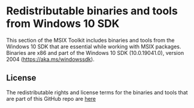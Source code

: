 # Redistributable binaries and tools from Windows 10 SDK

This section of the MSIX Toolkit includes binaries and tools from the Windows 10 SDK that are essential while working with MSIX packages. Binaries are x86 and part of the Windows 10 SDK (10.0.19041.0), version 2004 (https://aka.ms/windowssdk).

## License 

The redistributable rights and license terms for the binaries and tools that are part of this GitHub repo are [here](https://aka.ms/WinSDKLicenseURL)
